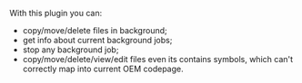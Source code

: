 With this plugin you can:
  * copy/move/delete files in background;
  * get info about current background jobs;
  * stop any background job;
  * copy/move/delete/view/edit files even its contains symbols, which can't correctly map into current OEM codepage.